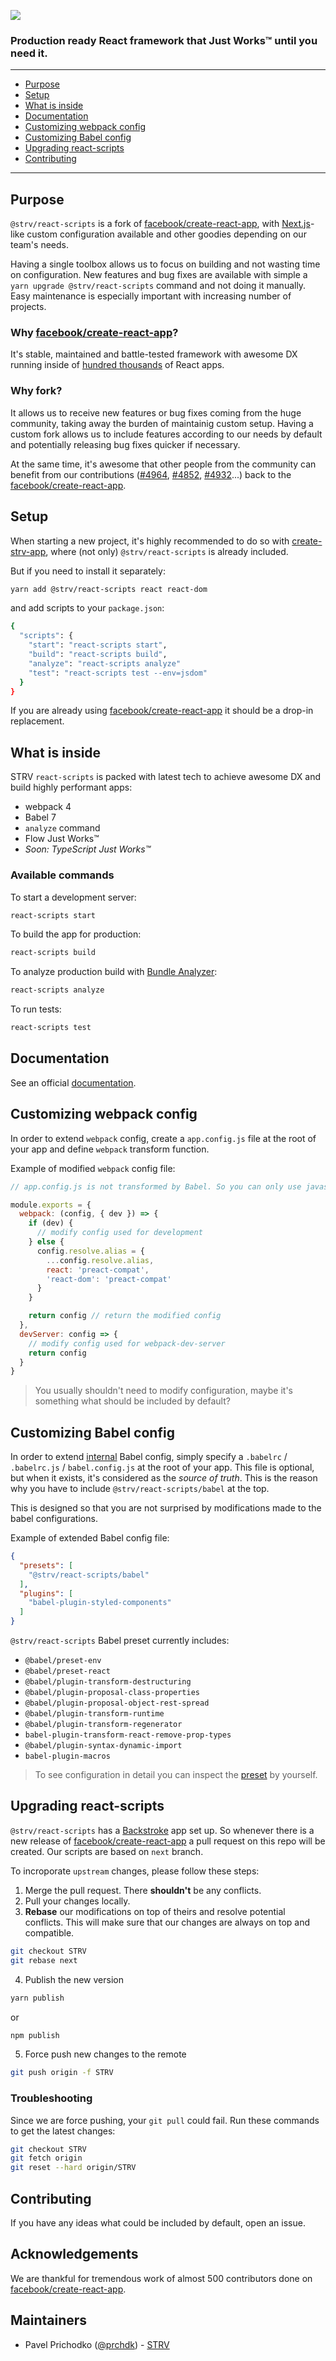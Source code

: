 ![](https://raw.githubusercontent.com/prichodko/create-react-app/STRV/thumbnail.gif)

### Production ready React framework that Just Works™ until you need it.

---

- [Purpose](#purpose)
- [Setup](#setup)
- [What is inside](#what-is-inside)
- [Documentation](#documentation)
- [Customizing webpack config](#customizing-webpack-config)
- [Customizing Babel config](#customizing-babel-config)
- [Upgrading react-scripts](#upgrading-react-scripts)
- [Contributing](#contributing)

---

## Purpose
`@strv/react-scripts` is a fork of [facebook/create-react-app](https://github.com/facebook/create-react-app), with [Next.js](https://github.com/zeit/next.js)-like custom configuration available and other goodies depending on our team's needs.

Having a single toolbox allows us to focus on building and not wasting time on configuration. New features and bug fixes are available with simple a `yarn upgrade @strv/react-scripts` command and not doing it manually. Easy maintenance is especially important with increasing number of projects.

### Why [facebook/create-react-app](https://github.com/facebook/create-react-app)?
It's stable, maintained and battle-tested framework with awesome DX running inside of [hundred thousands](https://npm-stat.com/charts.html?package=react-scripts&from=2018-08-01&to=2018-08-31) of React apps.

### Why fork?
It allows us to receive new features or bug fixes coming from the huge community, taking away the burden of maintainig custom setup. Having a custom fork allows us to include features according to our needs by default and potentially releasing bug fixes quicker if necessary.

At the same time, it's awesome that other people from the community can benefit from our contributions ([#4964](https://github.com/facebook/create-react-app/pull/4964), [#4852](https://github.com/facebook/create-react-app/pull/4852), [#4932](https://github.com/facebook/create-react-app/pull/4932)...) back to the [facebook/create-react-app](https://github.com/facebook/create-react-app).

## Setup
When starting a new project, it's highly recommended to do so with [create-strv-app](https://github.com/prichodko/create-strv-app), where (not only) `@strv/react-scripts` is already included.

But if you need to install it separately:
```bash
yarn add @strv/react-scripts react react-dom
```

and add scripts to your `package.json`:
```bash
{
  "scripts": {
    "start": "react-scripts start",
    "build": "react-scripts build",
    "analyze": "react-scripts analyze"
    "test": "react-scripts test --env=jsdom"
  }
}
```

If you are already using [facebook/create-react-app](https://github.com/facebook/create-react-app) it should be a drop-in replacement.

## What is inside
STRV `react-scripts` is packed with latest tech to achieve awesome DX and build highly performant apps:

- webpack 4
- Babel 7
- `analyze` command
- Flow Just Works™
- *Soon: TypeScript Just Works™*

### Available commands

To start a development server:
```bash
react-scripts start
```

To build the app for production:
```bash
react-scripts build
```

To analyze production build with [Bundle Analyzer](https://www.npmjs.com/package/webpack-bundle-analyzer):
```bash
react-scripts analyze
```

To run tests:
```bash
react-scripts test
```

## Documentation
See an official [documentation](https://github.com/facebook/create-react-app/blob/master/packages/react-scripts/template/README.md).

## Customizing webpack config
In order to extend `webpack` config, create a `app.config.js` file at the root of your app and define `webpack` transform function.

Example of modified `webpack` config file:

```js
// app.config.js is not transformed by Babel. So you can only use javascript features supported by your version of Node.js.

module.exports = {
  webpack: (config, { dev }) => {
    if (dev) {
      // modify config used for development
    } else {
      config.resolve.alias = {
        ...config.resolve.alias,
        react: 'preact-compat',
        'react-dom': 'preact-compat'
      }
    }

    return config // return the modified config
  },
  devServer: config => {
    // modify config used for webpack-dev-server
    return config
  }
}
```
> You usually shouldn't need to modify configuration, maybe it's something what should be included by default?

## Customizing Babel config
In order to extend [internal](https://github.com/prichodko/create-react-app/blob/STRV/packages/babel-preset-react-app/create.js#L41) Babel config, simply specify a `.babelrc` / `.babelrc.js` / `babel.config.js` at the root of your app. This file is optional, but when it exists, it's considered as the _source of truth_. This is the reason why you have to include `@strv/react-scripts/babel` at the top.

This is designed so that you are not surprised by modifications made to the babel configurations.

Example of extended Babel config file:

```json
{
  "presets": [
    "@strv/react-scripts/babel"
  ],
  "plugins": [
    "babel-plugin-styled-components"
  ]
}
```

`@strv/react-scripts` Babel preset currently includes:
- `@babel/preset-env`
- `@babel/preset-react`
- `@babel/plugin-transform-destructuring`
- `@babel/plugin-proposal-class-properties`
- `@babel/plugin-proposal-object-rest-spread`
- `@babel/plugin-transform-runtime`
- `@babel/plugin-transform-regenerator`
- `babel-plugin-transform-react-remove-prop-types`
- `@babel/plugin-syntax-dynamic-import`
- `babel-plugin-macros`

> To see configuration in detail you can inspect the [preset](https://github.com/prichodko/create-react-app/blob/STRV/packages/babel-preset-react-app/create.js#L41) by yourself.

## Upgrading react-scripts
`@strv/react-scripts` has a [Backstroke](https://backstroke.co/) app set up. So whenever there is a new release of [facebook/create-react-app](https://github.com/facebook/create-react-app) a pull request on this repo will be created. Our scripts are based on `next` branch.

To incroporate `upstream` changes, please follow these steps:

1. Merge the pull request. There **shouldn't** be any conflicts.
2. Pull your changes locally.
3. **Rebase** our modifications on top of theirs and resolve potential conflicts. This will make sure that our changes are always on top and compatible.
```bash
git checkout STRV
git rebase next
```
4. Publish the new version
```bash
yarn publish
```
  or
```bash
npm publish
```
5. Force push new changes to the remote
```bash
git push origin -f STRV
```

### Troubleshooting
Since we are force pushing, your `git pull` could fail. Run these commands to get the latest changes:
```bash
git checkout STRV
git fetch origin
git reset --hard origin/STRV
```

## Contributing
If you have any ideas what could be included by default, open an issue.

## Acknowledgements
We are thankful for tremendous work of almost 500 contributors done on [facebook/create-react-app](https://github.com/facebook/create-react-app/graphs/contributors). 


## Maintainers
- Pavel Prichodko ([@prchdk](https://twitter.com/prchdk)) - [STRV](https://www.strv.com)